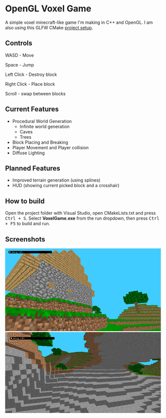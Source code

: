# OpenGL Voxel Game

A simple voxel minecraft-like game I'm making in C++ and OpenGL.
I am also using this GLFW CMake [project setup](https://github.com/meemknight/GLFWCMakeSetup).

## Controls

WASD - Move

Space - Jump

Left Click - Destroy block

Right Click - Place block

Scroll - swap between blocks

## Current Features

- Procedural World Generation
	- Infinite world generation
	- Caves
	- Trees
- Block Placing and Breaking
- Player Movement and Player collision
- Diffuse Lighting

## Planned Features

- Improved terrain generation (using splines)
- HUD (showing current picked block and a crosshair)

## How to build
Open the project folder with Visual Studio, open CMakeLists.txt and press <kbd>Ctrl + S</kbd>.
Select **VoxelGame.exe** from the run dropdown, then press <kbd>Ctrl + F5</kbd> to build and run.

## Screenshots

![In-Game Screenshot](https://github.com/Werlog/OpenGLVoxelGame/blob/d8dcd0f87089f48ca15c8244f2cc827de91ca858/images/screenshot.png)
![In-Game Cave ScreenShot](https://github.com/Werlog/OpenGLVoxelGame/blob/1020c7697047d48e0acbb14c63e43cf8f24c2d39/images/cave.png)
